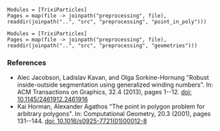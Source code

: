 ```@autodocs
Modules = [TrixiParticles]
Pages = map(file -> joinpath("preprocessing", file), readdir(joinpath("..", "src", "preprocessing", "point_in_poly")))
```
```@autodocs
Modules = [TrixiParticles]
Pages = map(file -> joinpath("preprocessing", file), readdir(joinpath("..", "src", "preprocessing", "geometries")))
```

### References
- Alec Jacobson, Ladislav Kavan, and Olga Sorkine-Hornung "Robust inside-outside segmentation using generalized winding numbers".
  In: ACM Transactions on Graphics, 32.4 (2013), pages 1--12.
  [doi: 10.1145/2461912.2461916](https://doi.org/10.1145/2461912.2461916)
- Kai Horman, Alexander Agathos "The point in polygon problem for arbitrary polygons".
  In: Computational Geometry, 20.3 (2001), pages 131--144.
  [doi: 10.1016/s0925-7721(01)00012-8](https://doi.org/10.1016/S0925-7721(01)00012-8)
